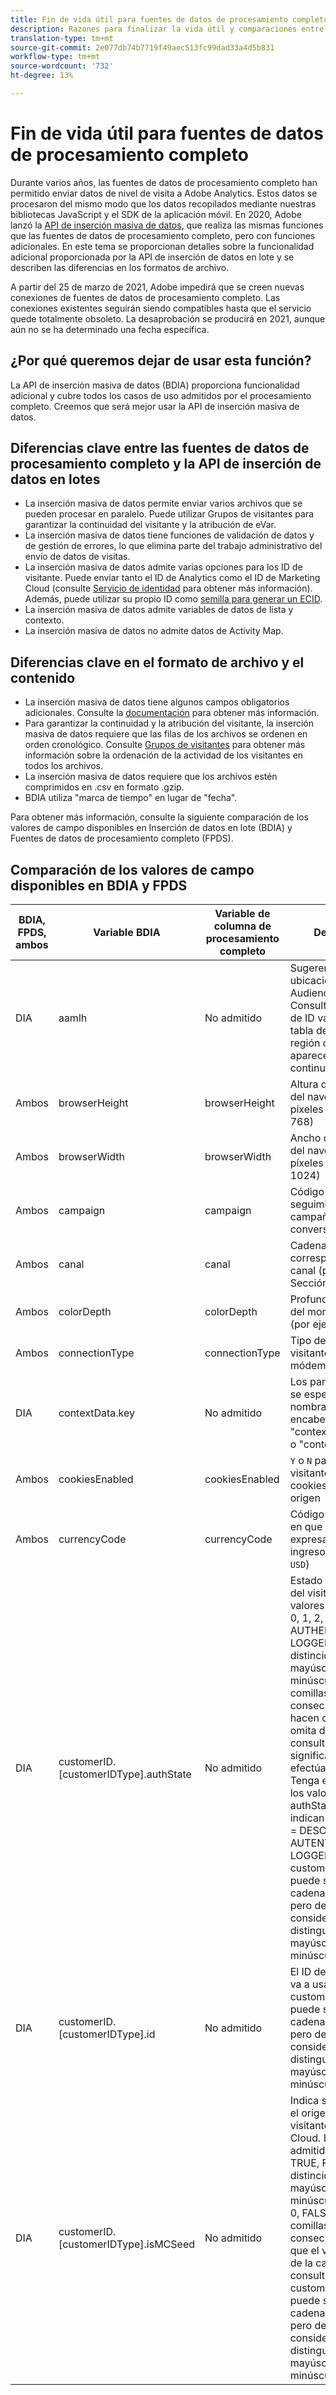 ```yaml
---
title: Fin de vida útil para fuentes de datos de procesamiento completo
description: Razones para finalizar la vida útil y comparaciones entre la API de inserción de datos en lote y las fuentes de datos de procesamiento completo.
translation-type: tm+mt
source-git-commit: 2e077db74b7719f49aec513fc99dad33a4d5b831
workflow-type: tm+mt
source-wordcount: '732'
ht-degree: 13%

---
```



# Fin de vida útil para fuentes de datos de procesamiento completo

Durante varios años, las fuentes de datos de procesamiento completo han permitido enviar datos de nivel de visita a Adobe Analytics. Estos datos se procesaron del mismo modo que los datos recopilados mediante nuestras bibliotecas JavaScript y el SDK de la aplicación móvil. En 2020, Adobe lanzó la [API de inserción masiva de datos](https://www.adobe.io/apis/experiencecloud/analytics/docs.html#!AdobeDocs/analytics-2.0-apis/master/bdia.md), que realiza las mismas funciones que las fuentes de datos de procesamiento completo, pero con funciones adicionales. En este tema se proporcionan detalles sobre la funcionalidad adicional proporcionada por la API de inserción de datos en lote y se describen las diferencias en los formatos de archivo.

A partir del 25 de marzo de 2021, Adobe impedirá que se creen nuevas conexiones de fuentes de datos de procesamiento completo. Las conexiones existentes seguirán siendo compatibles hasta que el servicio quede totalmente obsoleto. La desaprobación se producirá en 2021, aunque aún no se ha determinado una fecha específica.

## ¿Por qué queremos dejar de usar esta función?

La API de inserción masiva de datos (BDIA) proporciona funcionalidad adicional y cubre todos los casos de uso admitidos por el procesamiento completo. Creemos que será mejor usar la API de inserción masiva de datos.

## Diferencias clave entre las fuentes de datos de procesamiento completo y la API de inserción de datos en lotes

* La inserción masiva de datos permite enviar varios archivos que se pueden procesar en paralelo. Puede utilizar Grupos de visitantes para garantizar la continuidad del visitante y la atribución de eVar.
* La inserción masiva de datos tiene funciones de validación de datos y de gestión de errores, lo que elimina parte del trabajo administrativo del envío de datos de visitas.
* La inserción masiva de datos admite varias opciones para los ID de visitante. Puede enviar tanto el ID de Analytics como el ID de Marketing Cloud (consulte [Servicio de identidad](https://experienceleague.adobe.com/docs/id-service/using/home.html) para obtener más información). Además, puede utilizar su propio ID como [semilla para generar un ECID](https://www.adobe.io/apis/experiencecloud/analytics/docs.html#!AdobeDocs/analytics-2.0-apis/master/bdia.md#customer-id-and-experience-cloud-visitor-id-seeds).
* La inserción masiva de datos admite variables de datos de lista y contexto.
* La inserción masiva de datos no admite datos de Activity Map.

## Diferencias clave en el formato de archivo y el contenido

* La inserción masiva de datos tiene algunos campos obligatorios adicionales. Consulte la [documentación](https://www.adobe.io/apis/experiencecloud/analytics/docs.html#!AdobeDocs/analytics-2.0-apis/master/bdia.md) para obtener más información.
* Para garantizar la continuidad y la atribución del visitante, la inserción masiva de datos requiere que las filas de los archivos se ordenen en orden cronológico. Consulte [Grupos de visitantes](https://www.adobe.io/apis/experiencecloud/analytics/docs.html#!AdobeDocs/analytics-2.0-apis/master/bdia.md#visitor-groups) para obtener más información sobre la ordenación de la actividad de los visitantes en todos los archivos.
* La inserción masiva de datos requiere que los archivos estén comprimidos en .csv en formato .gzip.
* BDIA utiliza &quot;marca de tiempo&quot; en lugar de &quot;fecha&quot;.

Para obtener más información, consulte la siguiente comparación de los valores de campo disponibles en Inserción de datos en lote (BDIA) y Fuentes de datos de procesamiento completo (FPDS).

## Comparación de los valores de campo disponibles en BDIA y FPDS

| BDIA, FPDS, ambos | Variable BDIA | Variable de columna de procesamiento completo | Descripción |
| --- | --- | --- | --- |
| DIA | aamlh | No admitido | Sugerencia de ubicación de Adobe Audience Manager. Consulte los valores de ID válidos en la tabla de lista de la región de AAM que aparece a continuación. |
| Ambos | browserHeight | browserHeight | Altura de la ventana del navegador, en píxeles (por ejemplo, 768) |
| Ambos | browserWidth | browserWidth | Ancho de la ventana del navegador, en píxeles (por ejemplo, 1024) |
| Ambos | campaign | campaign | Código de seguimiento de la campaña de conversión |
| Ambos | canal | canal | Cadena correspondiente al canal (por ejemplo, Sección de deportes) |
| Ambos | colorDepth | colorDepth | Profundidad de color del monitor en bits (por ejemplo, 24) |
| Ambos | connectionType | connectionType | Tipo de conexión del visitante (LAN o módem) |
| DIA | contextData.key | No admitido | Los pares clave-valor se especifican en al nombrar el encabezado &quot;contextData.product&quot; o &quot;contextData.color&quot; |
| Ambos | cookiesEnabled | cookiesEnabled | `Y` o  `N` para si el visitante admite cookies de sesión de origen |
| Ambos | currencyCode | currencyCode | Código de la moneda en que están expresados los ingresos (por ejemplo, `USD`) |
| DIA | customerID.[customerIDType].authState | No admitido | Estado autenticado del visitante. Los valores admitidos son: 0, 1, 2, UNKNOWN, AUTHENTICATED, LOGGED_OUT o &#39;&#39; (sin distinción de mayúsculas y minúsculas). Dos comillas simples consecutivas (&#39;&#39;) hacen que el valor se omita de la cadena de consulta, lo que significa 0 cuando se efectúa la visita. Tenga en cuenta que los valores numéricos authState admitidos indican lo siguiente: 0 = DESCONOCIDO, 1 = AUTENTICADO, 2 = LOGGED_OUT. customerIDType puede ser cualquier cadena alfanumérica, pero debe considerarse que distingue entre mayúsculas y minúsculas. |
| DIA | customerID.[customerIDType].id | No admitido | El ID de cliente que se va a usar. customerIDType puede ser cualquier cadena alfanumérica, pero debe considerarse que distingue entre mayúsculas y minúsculas. |
| DIA | customerID.[customerIDType].isMCSeed | No admitido | Indica si este es o no el origen del ID de visitante de Marketing Cloud. Los valores admitidos son: 0, 1, TRUE, FALSE, &#39;&#39; (sin distinción de mayúsculas y minúsculas). El uso de 0, FALSE o dos comillas simples consecutivas (&#39;&#39;) hace que el valor se omita de la cadena de consulta. customerIDType puede ser cualquier cadena alfanumérica, pero debe considerarse que distingue entre mayúsculas y minúsculas. |
